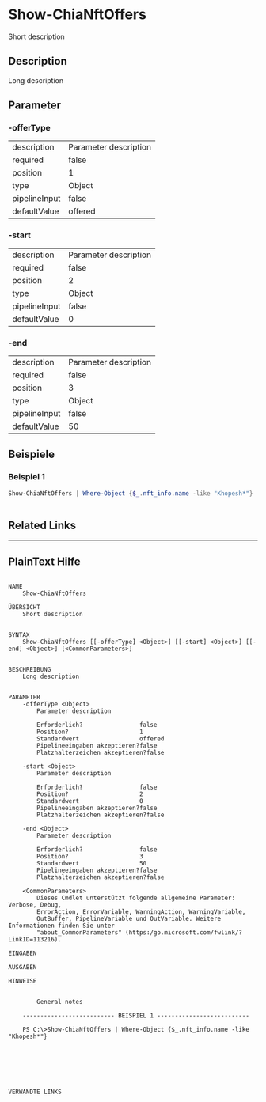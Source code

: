 ﻿# Show-ChiaNftOffers
Short description


## Description


Long description





## Parameter

### -offerType


<table><tr><td>description</td><td>
Parameter description



</td></tr>
<tr><td>required</td><td>false
</td></tr>
<tr><td>position</td><td>1
</td></tr>
<tr><td>type</td><td>Object
</td></tr>
<tr><td>pipelineInput</td><td>false
</td></tr>
<tr><td>defaultValue</td><td>offered
</td></tr>
</table>

### -start


<table><tr><td>description</td><td>
Parameter description



</td></tr>
<tr><td>required</td><td>false
</td></tr>
<tr><td>position</td><td>2
</td></tr>
<tr><td>type</td><td>Object
</td></tr>
<tr><td>pipelineInput</td><td>false
</td></tr>
<tr><td>defaultValue</td><td>0
</td></tr>
</table>

### -end


<table><tr><td>description</td><td>
Parameter description



</td></tr>
<tr><td>required</td><td>false
</td></tr>
<tr><td>position</td><td>3
</td></tr>
<tr><td>type</td><td>Object
</td></tr>
<tr><td>pipelineInput</td><td>false
</td></tr>
<tr><td>defaultValue</td><td>50
</td></tr>
</table>

## Beispiele

### Beispiel 1
```powershell
Show-ChiaNftOffers | Where-Object {$_.nft_info.name -like "Khopesh*"}
     
```
## Related Links


---
## PlainText Hilfe

```

NAME
    Show-ChiaNftOffers
    
ÜBERSICHT
    Short description
    
    
SYNTAX
    Show-ChiaNftOffers [[-offerType] <Object>] [[-start] <Object>] [[-end] <Object>] [<CommonParameters>]
    
    
BESCHREIBUNG
    Long description
    

PARAMETER
    -offerType <Object>
        Parameter description
        
        Erforderlich?                false
        Position?                    1
        Standardwert                 offered
        Pipelineeingaben akzeptieren?false
        Platzhalterzeichen akzeptieren?false
        
    -start <Object>
        Parameter description
        
        Erforderlich?                false
        Position?                    2
        Standardwert                 0
        Pipelineeingaben akzeptieren?false
        Platzhalterzeichen akzeptieren?false
        
    -end <Object>
        Parameter description
        
        Erforderlich?                false
        Position?                    3
        Standardwert                 50
        Pipelineeingaben akzeptieren?false
        Platzhalterzeichen akzeptieren?false
        
    <CommonParameters>
        Dieses Cmdlet unterstützt folgende allgemeine Parameter: Verbose, Debug,
        ErrorAction, ErrorVariable, WarningAction, WarningVariable,
        OutBuffer, PipelineVariable und OutVariable. Weitere Informationen finden Sie unter 
        "about_CommonParameters" (https:/go.microsoft.com/fwlink/?LinkID=113216). 
    
EINGABEN
    
AUSGABEN
    
HINWEISE
    
    
        General notes
    
    -------------------------- BEISPIEL 1 --------------------------
    
    PS C:\>Show-ChiaNftOffers | Where-Object {$_.nft_info.name -like "Khopesh*"}
    
    
    
    
    
    
    
VERWANDTE LINKS



```

